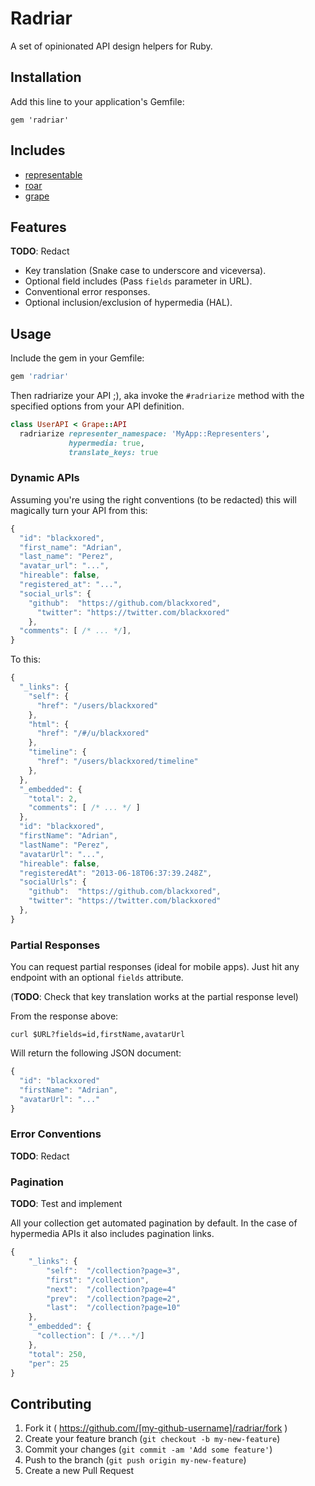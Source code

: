# Radriar

A set of opinionated API design helpers for Ruby.

## Installation

Add this line to your application's Gemfile:

    gem 'radriar'

## Includes

* [representable](https://github.com/apotonick/representable)
* [roar](https://github.com/apotonick/roar)
* [grape](https://github.com/intridea/grape)

## Features

__TODO__: Redact
* Key translation (Snake case to underscore and viceversa).
* Optional field includes (Pass `fields` parameter in URL).
* Conventional error responses.
* Optional inclusion/exclusion of hypermedia (HAL).

## Usage

Include the gem in your Gemfile:

```ruby
gem 'radriar'
```

Then radriarize your API ;), aka invoke the `#radriarize` method with the specified
options from your API definition.

``` ruby
class UserAPI < Grape::API
  radriarize representer_namespace: 'MyApp::Representers',
             hypermedia: true,
             translate_keys: true
```

### Dynamic APIs

Assuming you're using the right conventions (to be redacted) this will magically
turn your API from this:

```javascript
{
  "id": "blackxored",
  "first_name": "Adrian",
  "last_name": "Perez",
  "avatar_url": "...",
  "hireable": false,
  "registered_at": "...",
  "social_urls": {
    "github":  "https://github.com/blackxored",
      "twitter": "https://twitter.com/blackxored"
    },
  "comments": [ /* ... */],
}
```

To this:

```javascript
{
  "_links": {
    "self": {
      "href": "/users/blackxored"
    },
    "html": {
      "href": "/#/u/blackxored"
    },
    "timeline": {
      "href": "/users/blackxored/timeline"
    },
  },
  "_embedded": {
    "total": 2,
    "comments": [ /* ... */ ]
  },
  "id": "blackxored",
  "firstName": "Adrian",
  "lastName": "Perez",
  "avatarUrl": "...",
  "hireable": false,
  "registeredAt": "2013-06-18T06:37:39.248Z",
  "socialUrls": {
    "github":  "https://github.com/blackxored",
    "twitter": "https://twitter.com/blackxored"
  },
}
```

### Partial Responses

You can request partial responses (ideal for mobile apps). Just hit any endpoint with an optional `fields` attribute.

(__TODO__: Check that key translation works at the partial response level)

From the response above:

```shell
curl $URL?fields=id,firstName,avatarUrl
```

Will return the following JSON document: 

```javascript
{
  "id": "blackxored"
  "firstName": "Adrian",
  "avatarUrl": "..."
}
```

### Error Conventions

__TODO__: Redact

### Pagination

__TODO__: Test and implement

All your collection get automated pagination by default. In the case of hypermedia APIs it also includes pagination links.

```javascript
{
    "_links": {
        "self":  "/collection?page=3",
        "first": "/collection",
        "next":  "/collection?page=4"
        "prev":  "/collection?page=2",
        "last":  "/collection?page=10"
    },
    "_embedded": {
      "collection": [ /*...*/]
    },
    "total": 250,
    "per": 25
}
```

## Contributing

1. Fork it ( https://github.com/[my-github-username]/radriar/fork )
2. Create your feature branch (`git checkout -b my-new-feature`)
3. Commit your changes (`git commit -am 'Add some feature'`)
4. Push to the branch (`git push origin my-new-feature`)
5. Create a new Pull Request
